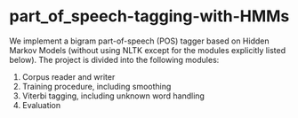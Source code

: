 # part_of_speech-tagging-with-HMMs
We implement a bigram part-of-speech (POS) tagger based on Hidden Markov Models (without using NLTK except for the modules explicitly listed below). The project is divided into the following modules:
1. Corpus reader and writer
2. Training procedure, including smoothing
3. Viterbi tagging, including unknown word handling
4. Evaluation

